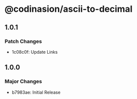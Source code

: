 # @codinasion/ascii-to-decimal

## 1.0.1

### Patch Changes

- 1c08c0f: Update Links

## 1.0.0

### Major Changes

- b7983ae: Initial Release
